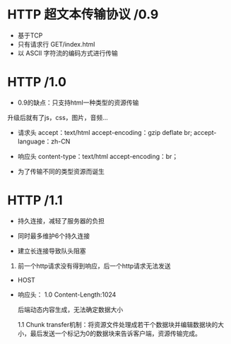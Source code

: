 # HTTP 超文本传输协议 /0.9
- 基于TCP
- 只有请求行    GET/index.html
- 以 ASCII 字符流的编码方式进行传输

# HTTP  /1.0
- 0.9的缺点：只支持html一种类型的资源传输

升级后就有了js，css，图片，音频...

- 请求头
    accept：text/html
    accept-encoding：gzip deflate br;
    accept-language：zh-CN

- 响应头
    content-type：text/html
    accept-encoding：br；

- 为了传输不同的类型资源而诞生


# HTTP  /1.1
- 持久连接，减轻了服务器的负担

- 同时最多维护6个持久连接

- 建立长连接导致队头阻塞
1. 前一个http请求没有得到响应，后一个http请求无法发送

- HOST

- 响应头：
    1.0  Content-Length:1024

    后端动态内容生成，无法确定数据大小

    1.1 Chunk transfer机制：将资源文件处理成若干个数据块并编辑数据块的大小，最后发送一个标记为0的数据块来告诉客户端，资源传输完成。